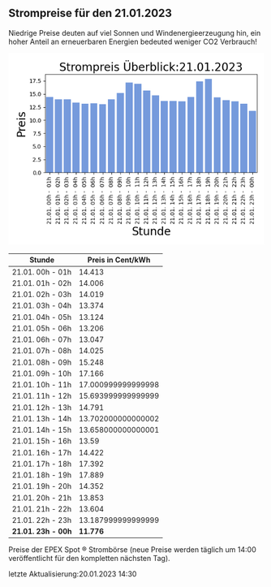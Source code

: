 
## Strompreise für den 21.01.2023

Niedrige Preise deuten auf viel Sonnen und Windenergieerzeugung hin, ein hoher Anteil an erneuerbaren Energien bedeuted weniger CO2 Verbrauch!

![Strompreis übersicht](imgs/strompreis_uebersicht.png)

| Stunde | Preis in Cent/kWh |
|---|---|
| 21.01. 00h -  01h | 14.413 | 
| 21.01. 01h -  02h | 14.006 | 
| 21.01. 02h -  03h | 14.019 | 
| 21.01. 03h -  04h | 13.374 | 
| 21.01. 04h -  05h | 13.124 | 
| 21.01. 05h -  06h | 13.206 | 
| 21.01. 06h -  07h | 13.047 | 
| 21.01. 07h -  08h | 14.025 | 
| 21.01. 08h -  09h | 15.248 | 
| 21.01. 09h -  10h | 17.166 | 
| 21.01. 10h -  11h | 17.000999999999998 | 
| 21.01. 11h -  12h | 15.693999999999999 | 
| 21.01. 12h -  13h | 14.791 | 
| 21.01. 13h -  14h | 13.702000000000002 | 
| 21.01. 14h -  15h | 13.658000000000001 | 
| 21.01. 15h -  16h | 13.59 | 
| 21.01. 16h -  17h | 14.422 | 
| 21.01. 17h -  18h | 17.392 | 
| 21.01. 18h -  19h | 17.889 | 
| 21.01. 19h -  20h | 14.352 | 
| 21.01. 20h -  21h | 13.853 | 
| 21.01. 21h -  22h | 13.604 | 
| 21.01. 22h -  23h | 13.187999999999999 | 
| **21.01. 23h -  00h** | **11.776** | 

Preise der EPEX Spot ® Strombörse (neue Preise werden täglich um 14:00 veröffentlicht für den kompletten nächsten Tag).

letzte Aktualisierung:20.01.2023 14:30